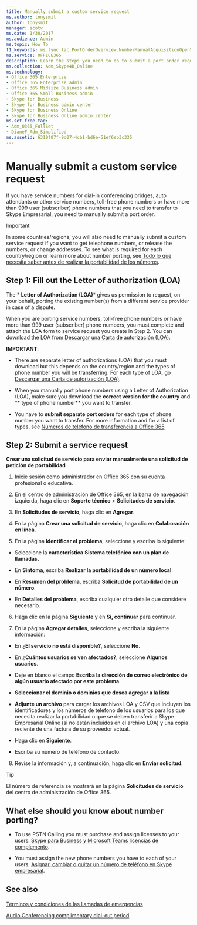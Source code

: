 ```yaml
---
title: Manually submit a custom service request
ms.author: tonysmit
author: tonysmit
manager: scotv
ms.date: 1/30/2017
ms.audience: Admin
ms.topic: How To
f1_keywords: ms.lync.lac.PortOrderOverview.NumberManualAcquisitionOpenSupportTicket
ms.service: OFFICE365
description: Learn the steps you need to do to submit a port order request when you have more than 999 phone numbers to Skype for Business. 
ms.collection: Adm_Skype4B_Online
ms.technology:
- Office 365 Enterprise
- Office 365 Enterprise admin
- Office 365 Midsize Business admin
- Office 365 Small Business admin
- Skype for Business
- Skype for Business admin center
- Skype for Business Online
- Skype for Business Online admin center
ms.set-free-tag:
- Adm_O365_FullSet
- DianeF_Adm_Simplified
ms.assetid: 6310f07f-9d07-4cb1-bd6e-51ef6eb3c335
---
```



# Manually submit a custom service request

 If you have service numbers for dial-in conferencing bridges, auto attendants or other service numbers, toll-free phone numbers or have more than 999 user (subscriber) phone numbers that you need to transfer to Skype Empresarial, you need to manually submit a port order.
  
    
    


> [!IMPORTANT]
> In some countries/regions, you will also need to manually submit a custom service request if you want to get telephone numbers, or release the numbers, or change addresses. To see what is required for each country/region or learn more about number porting, see  [Todo lo que necesita saber antes de realizar la portabilidad de los números](transfer-phone-numbers-to-office-365.md#bk_LNPcountries). 
  
    
    


## Step 1: Fill out the Letter of authorization (LOA)

The  * **Letter of Authorization (LOA)*** gives us permission to request, on your behalf, porting the existing number(s) from a different service provider in case of a dispute.
  
    
    
When you are porting service numbers, toll-free phone numbers or have more than 999 user (subscriber) phone numbers, you must complete and attach the LOA form to service request you create in Step 2. You can download the LOA from  [Descargar una Carta de autorización (LOA)](download-a-letter-of-authorization-loa.md).
  
    
    
 **IMPORTANT**:
  
    
    

- There are separate letter of authorizations (LOA) that you must download but this depends on the country/region and the types of phone number you will be transferring. For each type of LOA, go  [Descargar una Carta de autorización (LOA)](download-a-letter-of-authorization-loa.md).
    
  
- When you manually port phone numbers using a Letter of Authorization (LOA), make sure you download the **correct version for the country** and ** type of phone number** you want to transfer.
    
  
- You have to **submit separate port orders** for each type of phone number you want to transfer. For more information and for a list of types, see [Números de teléfono de transferencia a Office 365](transfer-phone-numbers-to-office-365.md)
    
  

## Step 2: Submit a service request

 **Crear una solicitud de servicio para enviar manualmente una solicitud de petición de portabilidad**
  
    
    

1. Inicie sesión como administrador en Office 365 con su cuenta profesional o educativa.
    
  
2. En el centro de administración de Office 365, en la barra de navegación izquierda, haga clic en **Soporte técnico** > **Solicitudes de servicio**.
    
  
3. En **Solicitudes de servicio**, haga clic en **Agregar**.
    
  
4. En la página **Crear una solicitud de servicio**, haga clic en **Colaboración en línea**.
    
  
5. En la página **Identificar el problema**, seleccione y escriba lo siguiente:
    
  - Seleccione la **característica** **Sistema telefónico con un plan de llamadas.**
    
  
  - En **Síntoma**, escriba **Realizar la portabilidad de un número local**.
    
  
  - En **Resumen del problema**, escriba **Solicitud de portabilidad de un número**.
    
  
  - En **Detalles del problema**, escriba cualquier otro detalle que considere necesario.
    
  
6. Haga clic en la página **Siguiente** y en **Sí, continuar** para continuar.
    
  
7. En la página **Agregar detalles**, seleccione y escriba la siguiente información:
    
  - En **¿El servicio no está disponible?**, seleccione **No**.
    
  
  - En **¿Cuántos usuarios se ven afectados?**, seleccione **Algunos usuarios**.
    
  
  - Deje en blanco el campo **Escriba la dirección de correo electrónico de algún usuario afectado por este problema**.
    
  
  - **Seleccionar el dominio o dominios que desea agregar a la lista**
    
  
  - **Adjunte un archivo** para cargar los archivos LOA y CSV que incluyen los identificadores y los números de teléfono de los usuarios para los que necesita realizar la portabilidad o que se deben transferir a Skype Empresarial Online (si no están incluidos en el archivo LOA) y una copia reciente de una factura de su proveedor actual.
    
  
  - Haga clic en **Siguiente**.
    
  
  - Escriba su número de teléfono de contacto.
    
  
8. Revise la información y, a continuación, haga clic en **Enviar solicitud**.
    
  

> [!TIP]
> El número de referencia se mostrará en la página **Solicitudes de servicio** del centro de administración de Office 365.
  
    
    


## What else should you know about number porting?


- To use PSTN Calling you must purchase and assign licenses to your users.  [Skype para Business y Microsoft Teams licencias de complemento](skype-for-business-and-microsoft-teams-add-on-licensing.md).
    
  
- You must assign the new phone numbers you have to each of your users.  [Asignar, cambiar o quitar un número de teléfono en Skype empresarial](assign-change-or-remove-a-phone-number-for-a-user.md).
    
  

## See also


#### 


  
    
    
 [Términos y condiciones de las llamadas de emergencias](emergency-calling-terms-and-conditions.md)
  
    
    
 [Audio Conferencing complimentary dial-out period](audio-conferencing-complimentary-dial-out-period.md)
